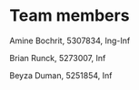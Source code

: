 # Team members
Amine Bochrit, 5307834, Ing-Inf

Brian Runck, 5273007, Inf   

Beyza Duman, 5251854, Inf 
